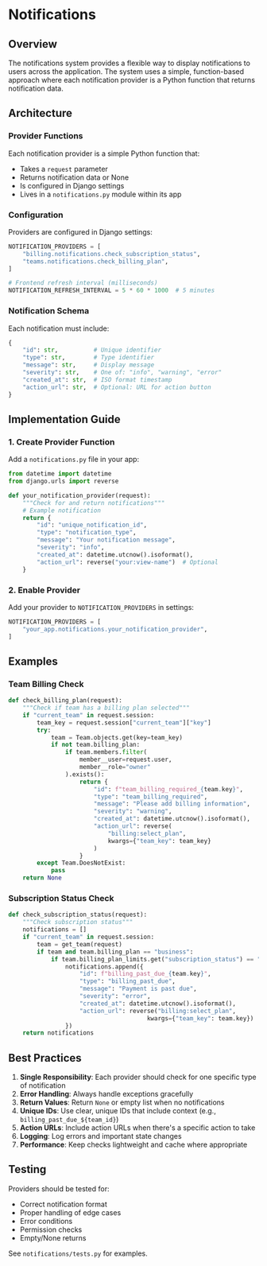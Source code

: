 # Notifications

## Overview

The notifications system provides a flexible way to display notifications to users across the application. The system uses a simple, function-based approach where each notification provider is a Python function that returns notification data.

## Architecture

### Provider Functions

Each notification provider is a simple Python function that:

- Takes a `request` parameter
- Returns notification data or None
- Is configured in Django settings
- Lives in a `notifications.py` module within its app

### Configuration

Providers are configured in Django settings:

```python
NOTIFICATION_PROVIDERS = [
    "billing.notifications.check_subscription_status",
    "teams.notifications.check_billing_plan",
]

# Frontend refresh interval (milliseconds)
NOTIFICATION_REFRESH_INTERVAL = 5 * 60 * 1000  # 5 minutes
```

### Notification Schema

Each notification must include:

```python
{
    "id": str,          # Unique identifier
    "type": str,        # Type identifier
    "message": str,     # Display message
    "severity": str,    # One of: "info", "warning", "error"
    "created_at": str,  # ISO format timestamp
    "action_url": str,  # Optional: URL for action button
}
```

## Implementation Guide

### 1. Create Provider Function

Add a `notifications.py` file in your app:

```python
from datetime import datetime
from django.urls import reverse

def your_notification_provider(request):
    """Check for and return notifications"""
    # Example notification
    return {
        "id": "unique_notification_id",
        "type": "notification_type",
        "message": "Your notification message",
        "severity": "info",
        "created_at": datetime.utcnow().isoformat(),
        "action_url": reverse("your:view-name")  # Optional
    }
```

### 2. Enable Provider

Add your provider to `NOTIFICATION_PROVIDERS` in settings:

```python
NOTIFICATION_PROVIDERS = [
    "your_app.notifications.your_notification_provider",
]
```

## Examples

### Team Billing Check

```python
def check_billing_plan(request):
    """Check if team has a billing plan selected"""
    if "current_team" in request.session:
        team_key = request.session["current_team"]["key"]
        try:
            team = Team.objects.get(key=team_key)
            if not team.billing_plan:
                if team.members.filter(
                    member__user=request.user,
                    member__role="owner"
                ).exists():
                    return {
                        "id": f"team_billing_required_{team.key}",
                        "type": "team_billing_required",
                        "message": "Please add billing information",
                        "severity": "warning",
                        "created_at": datetime.utcnow().isoformat(),
                        "action_url": reverse(
                            "billing:select_plan",
                            kwargs={"team_key": team_key}
                        )
                    }
        except Team.DoesNotExist:
            pass
    return None
```

### Subscription Status Check

```python
def check_subscription_status(request):
    """Check subscription status"""
    notifications = []
    if "current_team" in request.session:
        team = get_team(request)
        if team and team.billing_plan == "business":
            if team.billing_plan_limits.get("subscription_status") == "past_due":
                notifications.append({
                    "id": f"billing_past_due_{team.key}",
                    "type": "billing_past_due",
                    "message": "Payment is past due",
                    "severity": "error",
                    "created_at": datetime.utcnow().isoformat(),
                    "action_url": reverse("billing:select_plan",
                                       kwargs={"team_key": team.key})
                })
    return notifications
```

## Best Practices

1. **Single Responsibility**: Each provider should check for one specific type of notification
2. **Error Handling**: Always handle exceptions gracefully
3. **Return Values**: Return `None` or empty list when no notifications
4. **Unique IDs**: Use clear, unique IDs that include context (e.g., `billing_past_due_${team_id}`)
5. **Action URLs**: Include action URLs when there's a specific action to take
6. **Logging**: Log errors and important state changes
7. **Performance**: Keep checks lightweight and cache where appropriate

## Testing

Providers should be tested for:

- Correct notification format
- Proper handling of edge cases
- Error conditions
- Permission checks
- Empty/None returns

See `notifications/tests.py` for examples.
